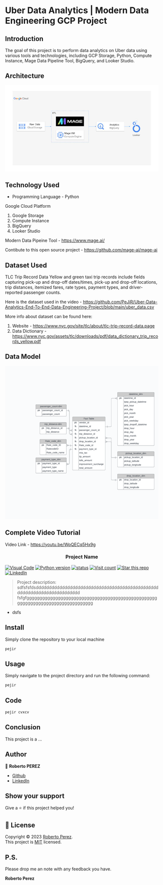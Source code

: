 # Uber Data Analytics | Modern Data Engineering GCP Project

## Introduction

The goal of this project is to perform data analytics on Uber data using various tools and technologies, including GCP Storage, Python, Compute Instance, Mage Data Pipeline Tool, BigQuery, and Looker Studio.

## Architecture 
<img src="architecture.jpg">

## Technology Used
- Programming Language - Python

Google Cloud Platform
1. Google Storage
2. Compute Instance 
3. BigQuery
4. Looker Studio

Modern Data Pipeine Tool - https://www.mage.ai/

Contibute to this open source project - https://github.com/mage-ai/mage-ai


## Dataset Used
TLC Trip Record Data
Yellow and green taxi trip records include fields capturing pick-up and drop-off dates/times, pick-up and drop-off locations, trip distances, itemized fares, rate types, payment types, and driver-reported passenger counts. 

Here is the dataset used in the video - https://github.com/PeJiR/Uber-Data-Analytics-End-To-End-Data-Engineering-Project/blob/main/uber_data.csv

More info about dataset can be found here:
1. Website - https://www.nyc.gov/site/tlc/about/tlc-trip-record-data.page
2. Data Dictionary - https://www.nyc.gov/assets/tlc/downloads/pdf/data_dictionary_trip_records_yellow.pdf

## Data Model
<img src="Uber data model.pdf">

## Complete Video Tutorial 
Video Link - https://youtu.be/WpQECq5Hx9g



<h3 align="center">Project Name</h1>
<a href="https://vscode.dev/github/PeJiR/Calculation-of-employee-turnover-costs" target="_blank"> <img border=0 src="https://img.shields.io/badge/Open%20in%20Visual%20Studio%20Code-blue" alt="Visual Code"></a>
<a href="https://github.com/PeJiR/Calculation-of-employee-turnover-costs.git" target="_blank"> <img border=0 src="https://img.shields.io/badge/python-2.7,%203.6+-blue.svg?style=flat" alt="Python version"></a>
<a href="https://github.com/PeJiR/Calculation-of-employee-turnover-costs.git" target="_blank"><img src="https://img.shields.io/pypi/status/ezibpy.svg?maxAge=60" alt="status"/></a>
<a target="new" href="https://github.com/PeJiR/Calculation-of-employee-turnover-costs.git"><img src="https://hits.seeyoufarm.com/api/count/incr/badge.svg?url=https%3A%2F%2Fgithub.com%2FPeJiR%2FCalculation-of-employee-turnover-costs.git&count_bg=%2379C83D&title_bg=%23555555&icon=&icon_color=%23E7E7E7&title=Views&edge_flat=false" alt="Visit count"/></a>
<a target="new" href="https://github.com/PeJiR/Calculation-of-employee-turnover-costs "><img border=0 src="https://img.shields.io/github/stars/Pejir/Calculation-of-employee-turnover-costs .svg?style=social&label=Star&maxAge=60" alt="Star this repo"></a>
<a href="https://www.linkedin.com/in/pejir/" target="_blank"><img src="https://img.shields.io/badge/LinkedIn-blue?style=flat&logo=linkedin&labelColor=blue" alt="LinkedIn" /></a>

<!---
<p>
  <img alt="Version" src="https://img.shields.io/badge/version-pejir-blue.svg?cacheSeconds=2592000" />
  <a href="pejir" target="_blank">
    <img alt="Documentation" src="https://img.shields.io/badge/documentation-yes-brightgreen.svg" />
  </a>
  <a href="https://opensource.org/license/mit/" target="_blank">
    <img alt="License: MIT" src="https://img.shields.io/badge/License-MIT-yellow.svg" />
  </a>
  <a href="https://twitter.com/PerezPejir84" target="_blank">
    <img alt="Twitter: pejir" src="https://img.shields.io/twitter/follow/pejir.svg?style=social" />
  </a>
</p>
--->
> Project description: sdfsfsfdsddddddddddddddddddddddddddddddddddddddddddddddddddddddddddddddddddddddd
fsfgfggggggggggggggggggggggggggggggggggggggggggggggggggggggggggggggggggggggggggggggg
- dsfs

<!---
### 🏠 [Homepage](pejir)

### ✨ [Demo](pejir)
--->

## Install
Simply clone the repository to your local machine

```sh
pejir
```

## Usage
Simply navigate to the project directory and run the following command:

```sh
pejir
```

## Code

```sh
pejir cvxcv
```
## Conclusion
This project is a ...



## Author

👤 **Roberto PEREZ**

<!--- 
* [Website](https://pejir.github.io/robertoportfolio.io/ )
* [Twitter](https://twitter.com/pejir)--->
* [Github](https://github.com/pejir)
* [LinkedIn](https://linkedin.com/in/pejir)

<!---
## 🤝 Contributing

Contributions, issues and feature requests are welcome!<br />Feel free to check [issues page](pejir). You can also take a look at the [contributing guide](pejir).
---> 
 
## Show your support

Give a ⭐️ if this project helped you!

<!---
<a href="https://www.patreon.com/pejir">
  <img src="https://c5.patreon.com/external/logo/become_a_patron_button@2x.png" width="160">
</a>
--->

## 📝 License

Copyright © 2023 [Roberto Perez](https://github.com/PeJiR).<br />
This project is [MIT](https://opensource.org/license/mit/) licensed.


P.S.
------------

Please drop me an note with any feedback you have.

**Roberto Perez**

